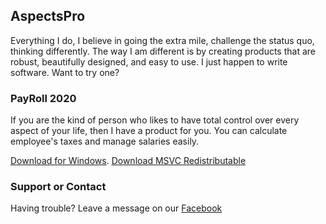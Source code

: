 ## AspectsPro

Everything I do, I believe in going the extra mile, challenge the status quo, thinking differently. The way I am different is by creating products that are robust, beautifully designed, and easy to use. I just happen to write software. Want to try one?

### PayRoll 2020

If you are the kind of person who likes to have total control over every aspect of your life, then I have a product for you. You can calculate employee's taxes and manage salaries easily.

[Download for Windows](https://github.com/aspectspro/PayRoll-Public/releases/download/1.0.0-alpha-windows/AspectsProPayRoll-1.0.0-alpha-windows-installer.exe).
[Download MSVC Redistributable](https://www.microsoft.com/en-us/download/details.aspx?id=30679&irgwc=1&OCID=AID2000142_aff_7806_1246483&tduid=%28ir__mepbya61vwkfqz9pkk0sohzl2m2xslpb93t1k2wk00%29%287806%29%281246483%29%28%287bf6533e0ab3f2a1975d6776ce0880fa%29%2881561%29%28686431%29%28at106619_a107739_m12_p46057_cTT%29%28%29%29%287bf6533e0ab3f2a1975d6776ce0880fa%29&irclickid=_mepbya61vwkfqz9pkk0sohzl2m2xslpb93t1k2wk00) 

### Support or Contact

Having trouble? Leave a message on our [Facebook](https://www.facebook.com/aspectspro)

